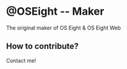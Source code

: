 # @OSEight -- Maker

The original maker of OS Eight & OS Eight Web

## How to contribute?

Contact me!
